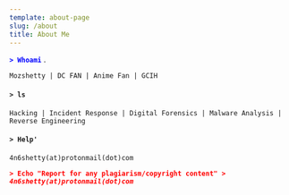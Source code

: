```yaml
---
template: about-page
slug: /about
title: About Me
---
```

<span style="color:blue"> **`> Whoami`** </span>.

`Mozshetty | DC FAN | Anime Fan | GCIH`

#### `> ls`

`Hacking | Incident Response | Digital Forensics | Malware Analysis | Reverse Engineering`

#### `> Help'`

`4n6shetty(at)protonmail(dot)com`

**<span style="color:red">  `> Echo "Report for any plagiarism/copyright content" >       `*`4n6shetty(at)protonmail(dot)com`***